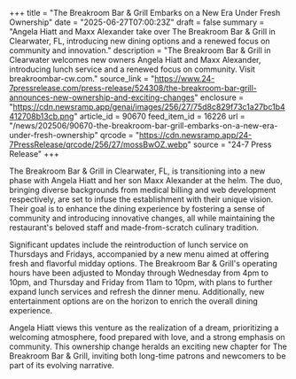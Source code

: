 +++
title = "The Breakroom Bar & Grill Embarks on a New Era Under Fresh Ownership"
date = "2025-06-27T07:00:23Z"
draft = false
summary = "Angela Hiatt and Maxx Alexander take over The Breakroom Bar & Grill in Clearwater, FL, introducing new dining options and a renewed focus on community and innovation."
description = "The Breakroom Bar & Grill in Clearwater welcomes new owners Angela Hiatt and Maxx Alexander, introducing lunch service and a renewed focus on community. Visit breakroombar-cw.com."
source_link = "https://www.24-7pressrelease.com/press-release/524308/the-breakroom-bar-grill-announces-new-ownership-and-exciting-changes"
enclosure = "https://cdn.newsramp.app/genai/images/256/27/75d8c829f73c1a27bc1b4412708b13cb.png"
article_id = 90670
feed_item_id = 16226
url = "/news/202506/90670-the-breakroom-bar-grill-embarks-on-a-new-era-under-fresh-ownership"
qrcode = "https://cdn.newsramp.app/24-7PressRelease/qrcode/256/27/mossBwOZ.webp"
source = "24-7 Press Release"
+++

<p>The Breakroom Bar & Grill in Clearwater, FL, is transitioning into a new phase with Angela Hiatt and her son Maxx Alexander at the helm. The duo, bringing diverse backgrounds from medical billing and web development respectively, are set to infuse the establishment with their unique vision. Their goal is to enhance the dining experience by fostering a sense of community and introducing innovative changes, all while maintaining the restaurant's beloved staff and made-from-scratch culinary tradition.</p><p>Significant updates include the reintroduction of lunch service on Thursdays and Fridays, accompanied by a new menu aimed at offering fresh and flavorful midday options. The Breakroom Bar & Grill's operating hours have been adjusted to Monday through Wednesday from 4pm to 10pm, and Thursday and Friday from 11am to 10pm, with plans to further expand lunch services and refresh the dinner menu. Additionally, new entertainment options are on the horizon to enrich the overall dining experience.</p><p>Angela Hiatt views this venture as the realization of a dream, prioritizing a welcoming atmosphere, food prepared with love, and a strong emphasis on community. This ownership change heralds an exciting new chapter for The Breakroom Bar & Grill, inviting both long-time patrons and newcomers to be part of its evolving narrative.</p>